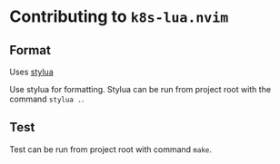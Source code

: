 # Contributing to `k8s-lua.nvim`

## Format

Uses [stylua](https://github.com/JohnnyMorganz/StyLuahttps://github.com/JohnnyMorganz/StyLua)

Use stylua for formatting.
Stylua can be run from project root with the command `stylua .`.

## Test

Test can be run from project root with command `make`.

